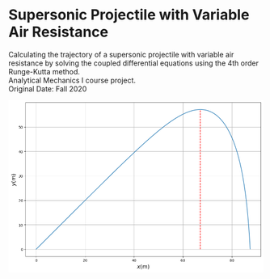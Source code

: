 # Supersonic Projectile with Variable Air Resistance
Calculating the trajectory of a supersonic projectile with variable air resistance by solving the coupled differential equations using the 4th order Runge-Kutta method.  
Analytical Mechanics I course project.  
Original Date: Fall 2020

![Light Projectile Trajectory](https://github.com/slhshamloo/supersonic/blob/main/figures/light.png)
